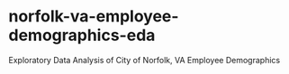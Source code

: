 # norfolk-va-employee-demographics-eda
Exploratory Data Analysis of City of Norfolk, VA Employee Demographics
